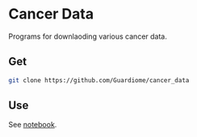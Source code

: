 # Cancer Data

Programs for downlaoding various cancer data.

## Get

```sh
git clone https://github.com/Guardiome/cancer_data
```

## Use

See [notebook](notebook).
